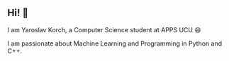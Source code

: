 <div style="width: 100%;">

<h2>Hi! 👋</h2>
<p>
    I am Yaroslav Korch, a Computer Science student at APPS UCU 😄
</p>
<p>
    I am passionate about Machine Learning and Programming in Python and C++.
</p>
</div>




<!--
**yakorch/yakorch** is a ✨ _special_ ✨ repository because its `README.md` (this file) appears on your GitHub profile.
-->

